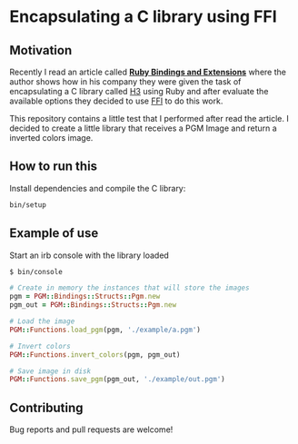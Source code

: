 # Encapsulating a C library using FFI

## Motivation

Recently I read an article called **[Ruby Bindings and Extensions](https://medium.com/stuart-engineering/ruby-bindings-and-extensions-91c794eb9acd)**
where the author shows how in his company they were given the task of encapsulating a C library called [H3](https://github.com/uber/h3) using Ruby
and after evaluate the available options they decided to use [FFI](https://github.com/ffi/ffi) to do this work.

This repository contains a little test that I performed after read the article. I decided to create a little library that receives a PGM Image and return
a inverted colors image.

## How to run this
Install dependencies and compile the C library:

```bash
bin/setup
```

## Example of use

Start an irb console with the library loaded
```bash
$ bin/console
```

```ruby
# Create in memory the instances that will store the images
pgm = PGM::Bindings::Structs::Pgm.new
pgm_out = PGM::Bindings::Structs::Pgm.new

# Load the image
PGM::Functions.load_pgm(pgm, './example/a.pgm')

# Invert colors
PGM::Functions.invert_colors(pgm, pgm_out)

# Save image in disk
PGM::Functions.save_pgm(pgm_out, './example/out.pgm')
```

## Contributing
Bug reports and pull requests are welcome!
